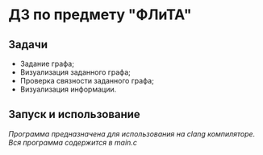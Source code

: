 ДЗ по предмету "ФЛиТА"
=============================

Задачи
-----------------------------
*	Задание графа;
*	Визуализация заданного графа;
*	Проверка связности заданного графа;
* Визуализация информации.

Запуск и использование
------------
*Программа предназначена для использования на clang компиляторе. Вся программа содержится в main.c*
